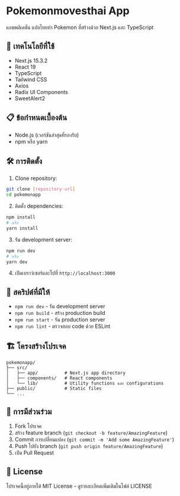 # Pokemonmovesthai App

แอพพลิเคชัน แปลไทยท่า Pokemon ที่สร้างด้วย Next.js และ TypeScript

## 🚀 เทคโนโลยีที่ใช้

- Next.js 15.3.2
- React 19
- TypeScript
- Tailwind CSS
- Axios
- Radix UI Components
- SweetAlert2

## 📋 ข้อกำหนดเบื้องต้น

- Node.js (เวอร์ชันล่าสุดที่รองรับ)
- npm หรือ yarn

## 🛠️ การติดตั้ง

1. Clone repository:
```bash
git clone [repository-url]
cd pokemonapp
```

2. ติดตั้ง dependencies:
```bash
npm install
# หรือ
yarn install
```

3. รัน development server:
```bash
npm run dev
# หรือ
yarn dev
```

4. เปิดเบราว์เซอร์และไปที่ `http://localhost:3000`

## 📝 สคริปต์ที่มีให้

- `npm run dev` - รัน development server
- `npm run build` - สร้าง production build
- `npm run start` - รัน production server
- `npm run lint` - ตรวจสอบ code ด้วย ESLint

## 🏗️ โครงสร้างโปรเจค

```
pokemonapp/
├── src/
│   ├── app/          # Next.js app directory
│   ├── components/   # React components
│   └── lib/          # Utility functions และ configurations
├── public/           # Static files
└── ...
```

## 🤝 การมีส่วนร่วม

1. Fork โปรเจค
2. สร้าง feature branch (`git checkout -b feature/AmazingFeature`)
3. Commit การเปลี่ยนแปลง (`git commit -m 'Add some AmazingFeature'`)
4. Push ไปยัง branch (`git push origin feature/AmazingFeature`)
5. เปิด Pull Request

## 📄 License

โปรเจคนี้อยู่ภายใต้ MIT License - ดูรายละเอียดเพิ่มเติมในไฟล์ LICENSE
